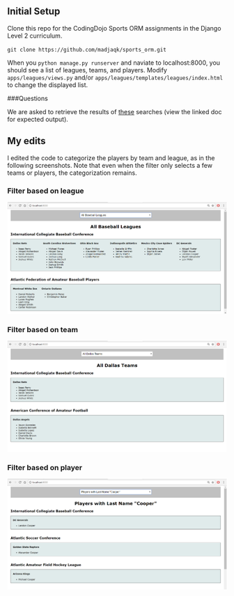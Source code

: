 ## Initial Setup
Clone this repo for the CodingDojo Sports ORM assignments in the Django Level 2 curriculum.

`git clone https://github.com/madjaqk/sports_orm.git`

When you `python manage.py runserver` and naviate to localhost:8000, you should see a list of leagues, teams, and players.  Modify `apps/leagues/views.py` and/or `apps/leagues/templates/leagues/index.html` to change the displayed list.

###Questions

We are asked to retrieve the results of [these](level_1.md) searches (view the linked doc for expected output).

## My edits
I edited the code to categorize the players by team and league, as in the following screenshots. Note that even when the filter only selects a few teams or players, the categorization remains.



### Filter based on league

![baseball](/doc\baseball.png)

### Filter based on team

![dallas](doc/dallas.png)

### Filter based on player

![cooper](doc/cooper.png)